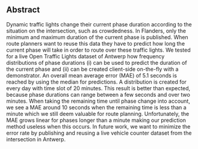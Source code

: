 ## Abstract
Dynamic traffic lights change their current phase duration according to the situation on the intersection, such as crowdedness. In Flanders, only the minimum and maximum duration of the current phase is published. When route planners want to reuse this data they have to predict how long the current phase will take in order to route over these traffic lights. 
We tested for a live Open Traffic Lights dataset of Antwerp how frequency distributions of phase durations (i) can be used to predict the duration of the current phase and (ii) can be created client-side on-the-fly with a demonstrator.
An overall mean average error (MAE) of 5.1 seconds is reached by using the median for predictions. A distribution is created for every day with time slot of 20 minutes. This result is better than expected, because phase durations can range between a few seconds and over two minutes.
When taking the remaining time until phase change into account, we see a MAE around 10 seconds when the remaining time is less than a minute which we still deem valuable for route planning. 
Unfortunately, the MAE grows linear for phases longer than a minute making our prediction method useless when this occurs. 
In future work, we want to minimize the error rate by publishing and reusing a live vehicle counter dataset from the intersection in Antwerp.